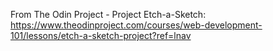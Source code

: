 From The Odin Project - Project Etch-a-Sketch: https://www.theodinproject.com/courses/web-development-101/lessons/etch-a-sketch-project?ref=lnav